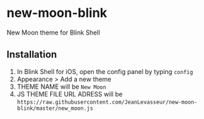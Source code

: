 # new-moon-blink

New Moon theme for Blink Shell

## Installation

1. In Blink Shell for iOS, open the config panel by typing `config`
2. Appearance > Add a new theme
3. THEME NAME will be `New Moon`
4. JS THEME FILE URL ADRESS will be `https://raw.githubusercontent.com/JeanLevasseur/new-moon-blink/master/new_moon.js`
